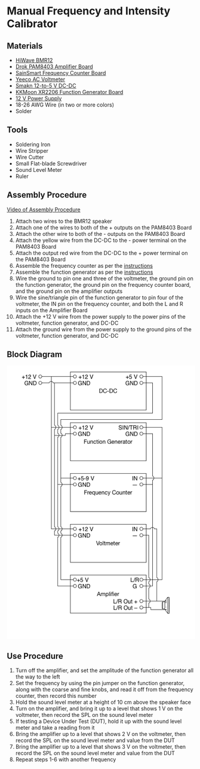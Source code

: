 # Manual Frequency and Intensity Calibrator

## Materials
- [HiWave BMR12](https://www.amazon.com/gp/product/B0008JHBOQ/ref=od_aui_detailpages00?ie=UTF8&psc=1)
- [Drok PAM8403 Amplifier Board](https://www.amazon.com/gp/product/B00C4N410G/ref=od_aui_detailpages00?ie=UTF8&psc=1)
- [SainSmart Frequency Counter Board](https://www.amazon.com/gp/product/B00U29OHP8/ref=od_aui_detailpages00?ie=UTF8&psc=1)
- [Yeeco AC Voltmeter](https://www.amazon.com/gp/product/B00PZBEJ7Y/ref=od_aui_detailpages00?ie=UTF8&psc=1)
- [Smakn 12-to-5 V DC-DC](https://www.amazon.com/gp/product/B00CXKBJI2/ref=od_aui_detailpages00?ie=UTF8&psc=1)
- [KKMoon XR2206 Function Generator Board](https://www.amazon.com/gp/product/B01HM70CMY/ref=oh_aui_detailpage_o00_s00?ie=UTF8&psc=1)
- [12 V Power Supply](https://www.amazon.com/gp/product/B019Q3U72M/ref=od_aui_detailpages00?ie=UTF8&psc=1)
- 18-26 AWG Wire (in two or more colors)
- Solder

## Tools
- Soldering Iron
- Wire Stripper
- Wire Cutter
- Small Flat-blade Screwdriver
- Sound Level Meter
- Ruler

## Assembly Procedure
[Video of Assembly Procedure](https://www.youtube.com/watch?v=CmCu5KOqpDA)
1. Attach two wires to the BMR12 speaker
2. Attach one of the wires to both of the + outputs on the PAM8403 Board
3. Attach the other wire to both of the - outputs on the PAM8403 Board
4. Attach the yellow wire from the DC-DC to the - power terminal on the PAM8403 Board
5. Attach the output red wire from the DC-DC to the + power terminal on the PAM8403 Board
6. Assemble the frequency counter as per the [instructions](https://s3-ap-northeast-1.amazonaws.com/sain-amzn/21/21-010-340/21-010-340.zip)
7. Assemble the function generator as per the [instructions](https://www.dropbox.com/s/x9azf694mjedmv5/XR2206-DIY-Kit-Manual.pdf?dl=1)
8. Wire the ground to pin one and three of the voltmeter, the ground pin on the function generator, the ground pin on the frequency counter board, and the ground pin on the amplifier outputs
9. Wire the sine/triangle pin of the function generator to pin four of the voltmeter, the IN pin on the frequency counter, and both the L and R inputs on the Amplifier Board
10. Attach the +12 V wire from the power supply to the power pins of the voltmeter, function generator, and DC-DC
11. Attach the ground wire from the power supply to the ground pins of the voltmeter, function generator, and DC-DC

## Block Diagram
![Block Diagram](ManualfI.png)

## Use Procedure
1. Turn off the amplifier, and set the amplitude of the function generator all the way to the left
2. Set the frequency by using the pin jumper on the function generator, along with the coarse and fine knobs, and read it off from the frequency counter, then record this number
3. Hold the sound level meter at a height of 10 cm above the speaker face
4. Turn on the amplifier, and bring it up to a level that shows 1 V on the voltmeter, then record the SPL on the sound level meter
5. If testing a Device Under Test (DUT), hold it up with the sound level meter and take a reading from it
5. Bring the amplifier up to a level that shows 2 V on the voltmeter, then record the SPL on the sound level meter and value from the DUT
6. Bring the amplifier up to a level that shows 3 V on the voltmeter, then record the SPL on the sound level meter and value from the DUT
7. Repeat steps 1-6 with another frequency
